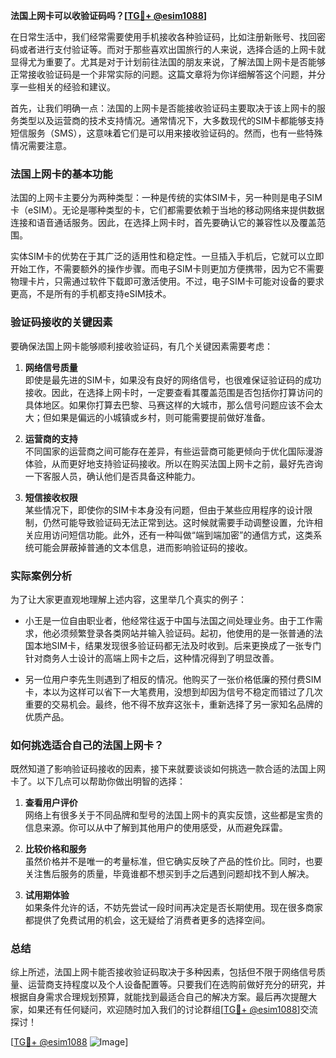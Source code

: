 **法国上网卡可以收验证码吗？[[TG💪+ @esim1088](https://t.me/s/esim1088)]**

在日常生活中，我们经常需要使用手机接收各种验证码，比如注册新账号、找回密码或者进行支付验证等。而对于那些喜欢出国旅行的人来说，选择合适的上网卡就显得尤为重要了。尤其是对于计划前往法国的朋友来说，了解法国上网卡是否能够正常接收验证码是一个非常实际的问题。这篇文章将为你详细解答这个问题，并分享一些相关的经验和建议。

首先，让我们明确一点：法国的上网卡是否能接收验证码主要取决于该上网卡的服务类型以及运营商的技术支持情况。通常情况下，大多数现代的SIM卡都能够支持短信服务（SMS），这意味着它们是可以用来接收验证码的。然而，也有一些特殊情况需要注意。

### 法国上网卡的基本功能

法国的上网卡主要分为两种类型：一种是传统的实体SIM卡，另一种则是电子SIM卡（eSIM）。无论是哪种类型的卡，它们都需要依赖于当地的移动网络来提供数据连接和语音通话服务。因此，在选择上网卡时，首先要确认它的兼容性以及覆盖范围。

实体SIM卡的优势在于其广泛的适用性和稳定性。一旦插入手机后，它就可以立即开始工作，不需要额外的操作步骤。而电子SIM卡则更加方便携带，因为它不需要物理卡片，只需通过软件下载即可激活使用。不过，电子SIM卡可能对设备的要求更高，不是所有的手机都支持eSIM技术。

### 验证码接收的关键因素

要确保法国上网卡能够顺利接收验证码，有几个关键因素需要考虑：

1. **网络信号质量**  
   即使是最先进的SIM卡，如果没有良好的网络信号，也很难保证验证码的成功接收。因此，在选择上网卡时，一定要查看其覆盖范围是否包括你打算访问的具体地区。如果你打算去巴黎、马赛这样的大城市，那么信号问题应该不会太大；但如果是偏远的小城镇或乡村，则可能需要提前做好准备。

2. **运营商的支持**  
 不同国家的运营商之间可能存在差异，有些运营商可能更倾向于优化国际漫游体验，从而更好地支持验证码接收。所以在购买法国上网卡之前，最好先咨询一下客服人员，确认他们是否具备这种能力。

3. **短信接收权限**  
 某些情况下，即使你的SIM卡本身没有问题，但由于某些应用程序的设计限制，仍然可能导致验证码无法正常到达。这时候就需要手动调整设置，允许相关应用访问短信功能。此外，还有一种叫做“端到端加密”的通信方式，这类系统可能会屏蔽掉普通的文本信息，进而影响验证码的接收。

### 实际案例分析

为了让大家更直观地理解上述内容，这里举几个真实的例子：

- 小王是一位自由职业者，他经常往返于中国与法国之间处理业务。由于工作需求，他必须频繁登录各类网站并输入验证码。起初，他使用的是一张普通的法国本地SIM卡，结果发现很多验证码都无法及时收到。后来更换成了一张专门针对商务人士设计的高端上网卡之后，这种情况得到了明显改善。
  
- 另一位用户李先生则遇到了相反的情况。他购买了一张价格低廉的预付费SIM卡，本以为这样可以省下一大笔费用，没想到却因为信号不稳定而错过了几次重要的交易机会。最终，他不得不放弃这张卡，重新选择了另一家知名品牌的优质产品。

### 如何挑选适合自己的法国上网卡？

既然知道了影响验证码接收的因素，接下来就要谈谈如何挑选一款合适的法国上网卡了。以下几点可以帮助你做出明智的选择：

1. **查看用户评价**  
   网络上有很多关于不同品牌和型号的法国上网卡的真实反馈，这些都是宝贵的信息来源。你可以从中了解到其他用户的使用感受，从而避免踩雷。

2. **比较价格和服务**  
 虽然价格并不是唯一的考量标准，但它确实反映了产品的性价比。同时，也要关注售后服务的质量，毕竟谁都不想买到手之后遇到问题却找不到人解决。

3. **试用期体验**  
 如果条件允许的话，不妨先尝试一段时间再决定是否长期使用。现在很多商家都提供了免费试用的机会，这无疑给了消费者更多的选择空间。

### 总结

综上所述，法国上网卡能否接收验证码取决于多种因素，包括但不限于网络信号质量、运营商支持程度以及个人设备配置等。只要我们在选购前做好充分的研究，并根据自身需求合理规划预算，就能找到最适合自己的解决方案。最后再次提醒大家，如果还有任何疑问，欢迎随时加入我们的讨论群组[[TG💪+ @esim1088](https://t.me/s/esim1088)]交流探讨！

[[TG💪+ @esim1088](https://t.me/s/esim1088) ![Image](https://i.postimg.cc/4NQfJmqS/Snipaste-2025-05-13-00-14-12.png)]